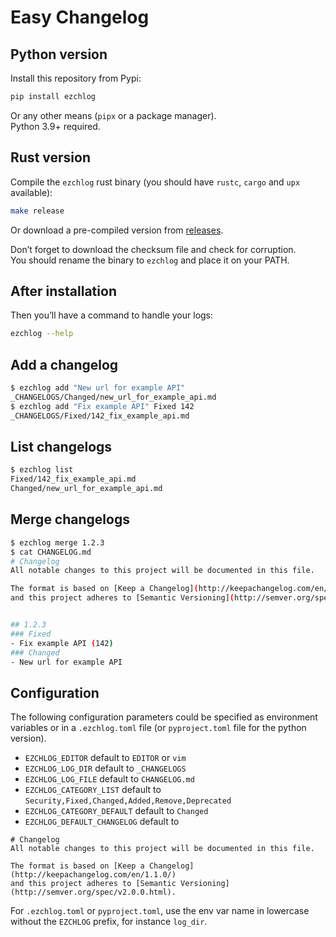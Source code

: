 Easy Changelog
==============

Python version
--------------

Install this repository from Pypi:
```sh
pip install ezchlog
```
Or any other means (`pipx` or a package manager).  
Python 3.9+ required.

Rust version
------------

Compile the `ezchlog` rust binary (you should have `rustc`, `cargo` and `upx` available):
```sh
make release
```

Or download a pre-compiled version from [releases](https://gitlab.com/jrdasm/ezchlog/-/releases).

Don’t forget to download the checksum file and check for corruption.  
You should rename the binary to `ezchlog` and place it on your PATH.

After installation
------------------

Then you’ll have a command to handle your logs:
```sh
ezchlog --help
```

Add a changelog
---------------

```sh
$ ezchlog add "New url for example API"
_CHANGELOGS/Changed/new_url_for_example_api.md
$ ezchlog add "Fix example API" Fixed 142
_CHANGELOGS/Fixed/142_fix_example_api.md
```

List changelogs
---------------

```sh
$ ezchlog list
Fixed/142_fix_example_api.md
Changed/new_url_for_example_api.md
```

Merge changelogs
----------------

```sh
$ ezchlog merge 1.2.3
$ cat CHANGELOG.md
# Changelog
All notable changes to this project will be documented in this file.

The format is based on [Keep a Changelog](http://keepachangelog.com/en/1.1.0/)
and this project adheres to [Semantic Versioning](http://semver.org/spec/v2.0.0.html).


## 1.2.3
### Fixed
- Fix example API (142)
### Changed
- New url for example API
```

Configuration
-------------

The following configuration parameters could be specified as environment variables or in a `.ezchlog.toml` file (or `pyproject.toml` file for the python version).

- `EZCHLOG_EDITOR` default to `EDITOR` or `vim`
- `EZCHLOG_LOG_DIR` default to `_CHANGELOGS`
- `EZCHLOG_LOG_FILE` default to `CHANGELOG.md`
- `EZCHLOG_CATEGORY_LIST` default to `Security,Fixed,Changed,Added,Remove,Deprecated`
- `EZCHLOG_CATEGORY_DEFAULT` default to `Changed`
- `EZCHLOG_DEFAULT_CHANGELOG` default to  
```
# Changelog
All notable changes to this project will be documented in this file.

The format is based on [Keep a Changelog](http://keepachangelog.com/en/1.1.0/)
and this project adheres to [Semantic Versioning](http://semver.org/spec/v2.0.0.html).
```

For `.ezchlog.toml` or `pyproject.toml`, use the env var name in lowercase without the `EZCHLOG` prefix, for instance `log_dir`.
